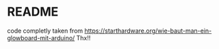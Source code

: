 # README

code completly taken from https://starthardware.org/wie-baut-man-ein-glowboard-mit-arduino/ Thx!!
